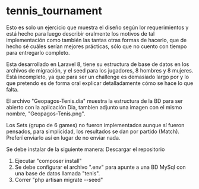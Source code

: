 # tennis_tournament

Esto es solo un ejercicio que muestra el diseño según lor requerimientos y está hecho para luego describir oralmente los motivos de tal implementación como también las tantas otras formas de hacerlo, que de hecho sé cuáles serían mejores prácticas, sólo que no cuento con tiempo para entregarlo completo.

Esta desarrollado en Laravel 8, tiene su estructura de base de datos en los archivos de migración, y el seed para los jugadores, 8 hombres y 8 mujeres.
Está incompleto, ya que para ser un challenge es demasiado largo por y lo que pretendo es de forma oral explicar detalladamente cómo se hace lo que falta.

El archivo "Geopagos-Tenis.dia" muestra la estructura de la BD para ser abierto con la aplicación Dia, tambien adjunto una imagen con el mismo nombre, "Geopagos-Tenis.png".

Los Sets (grupo de 6 games) no fueron implementados aunque sí fueron pensados, para simplicidad, los resultados se dan por partido (Match).
Preferí enviarlo así en lugar de no enviar nada.

Se debe instalar de la siguiente manera: 
Descargar el repositorio
1. Ejecutar "composer install"
2. Se debe configurar el archivo ".env" para apunte a una BD MySql con una base de datos llamada "tenis".
3. Correr "php artisan migrate --seed"


